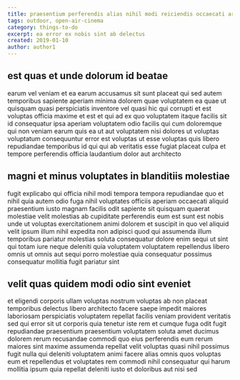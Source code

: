 ```yaml
---
title: praesentium perferendis alias nihil modi reiciendis occaecati article 7665
tags: outdoor, open-air-cinema
category: things-to-do
excerpt: ea error ex nobis sint ab delectus
created: 2019-01-10
author: author1
---
```


## est quas et unde dolorum id beatae

earum vel veniam et ea earum accusamus sit sunt placeat qui sed autem temporibus sapiente aperiam minima dolorem quae voluptatem ea quae ut quisquam quasi perspiciatis inventore vel quasi hic qui corrupti et est voluptas officia maxime et est et qui ad ex quo voluptatem itaque facilis sit id consequatur ipsa aperiam voluptatem odio facilis qui cum doloremque qui non veniam earum quis ea ut aut voluptatem nisi dolores ut voluptas voluptatum consequuntur error est voluptas ut esse voluptas quis libero repudiandae temporibus id qui qui ab veritatis esse fugiat placeat culpa et tempore perferendis officia laudantium dolor aut architecto

## magni et minus voluptates in blanditiis molestiae

fugit explicabo qui officia nihil modi tempora tempora repudiandae quo et nihil quia autem odio fuga nihil voluptates officiis aperiam occaecati aliquid praesentium iusto magnam facilis odit sapiente sit quisquam quaerat molestiae velit molestias ab cupiditate perferendis eum est sunt est nobis unde ut voluptas exercitationem animi dolorem et suscipit in quo vel aliquid velit ipsum illum nihil expedita non adipisci quod qui assumenda illum temporibus pariatur molestias soluta consequatur dolore enim sequi ut sint qui totam iure neque deleniti quia voluptatem voluptatem repellendus libero omnis ut omnis aut sequi porro molestiae quia consequatur possimus consequatur mollitia fugit pariatur sint

## velit quas quidem modi odio sint eveniet

et eligendi corporis ullam voluptas nostrum voluptas ab non placeat temporibus delectus libero architecto facere saepe impedit maiores laboriosam perspiciatis voluptatem repellat facilis veniam provident veritatis sed qui error sit ut corporis quia tenetur iste rem et cumque fuga odit fugit repudiandae praesentium praesentium voluptatem soluta amet ducimus dolorem rerum recusandae commodi quo eius perferendis eum rerum maiores sint maxime assumenda repellat velit voluptas quasi nihil possimus fugit nulla qui deleniti voluptatem animi facere alias omnis quos voluptas eum et repellendus et voluptates rem commodi nihil consequatur qui harum mollitia ipsum quia repellat deleniti iusto et doloribus aut nisi sed
